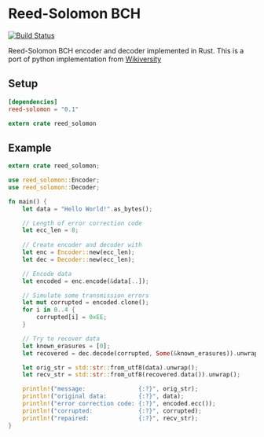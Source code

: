 # Reed-Solomon BCH
[![Build Status](https://travis-ci.org/mersinvald/reed-solomon-rs.svg?branch=master)](https://travis-ci.org/mersinvald/reed-solomon-rs)

Reed-Solomon BCH encoder and decoder implemented in Rust.
This is a port of python implementation from [Wikiversity](https://en.wikiversity.org/wiki/Reed–Solomon_codes_for_coders)

## Setup 

```toml
[dependencies]
reed-solomon = "0.1"
```

```rust
extern crate reed_solomon
```

## Example

```rust
extern crate reed_solomon;

use reed_solomon::Encoder;
use reed_solomon::Decoder;

fn main() {
    let data = "Hello World!".as_bytes();

    // Length of error correction code
    let ecc_len = 8;
    
    // Create encoder and decoder with 
    let enc = Encoder::new(ecc_len);
    let dec = Decoder::new(ecc_len);

    // Encode data
    let encoded = enc.encode(&data[..]);

    // Simulate some transmission errors
    let mut corrupted = encoded.clone();
    for i in 0..4 {
        corrupted[i] = 0xEE;
    }

    // Try to recover data
    let known_erasures = [0];
    let recovered = dec.decode(corrupted, Some(&known_erasures)).unwrap();

    let orig_str = std::str::from_utf8(data).unwrap();
    let recv_str = std::str::from_utf8(recovered.data()).unwrap();

    println!("message:               {:?}", orig_str);
    println!("original data:         {:?}", data);
    println!("error correction code: {:?}", encoded.ecc());
    println!("corrupted:             {:?}", corrupted);
    println!("repaired:              {:?}", recv_str);
}
```